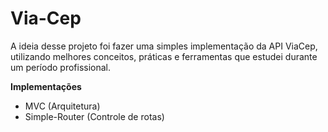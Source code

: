 # Via-Cep
A ideia desse projeto foi fazer uma simples implementação da API ViaCep, utilizando melhores conceitos, práticas e ferramentas que estudei durante um período profissional.

**Implementações**
- MVC (Arquitetura)
- Simple-Router (Controle de rotas)
